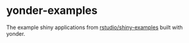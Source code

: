 # yonder-examples

The example shiny applications from [rstudio/shiny-examples](https://github.com/rstudio/shiny-examples) built with yonder.

